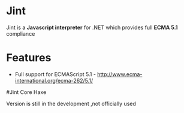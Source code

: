 

# Jint

Jint is a __Javascript interpreter__ for .NET which provides full __ECMA 5.1__ compliance 

# Features

- Full support for ECMAScript 5.1 - http://www.ecma-international.org/ecma-262/5.1/


 
#Jint Core Haxe 

Version is still in the development  ,not officially used 